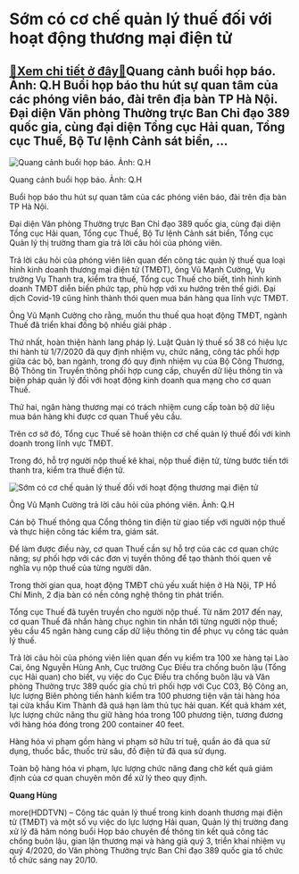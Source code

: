 Sớm có cơ chế quản lý thuế đối với hoạt động thương mại điện tử
===============================================================

[:gift:Xem chi tiết ở đây:gift:](https://hddtvn.com/som-co-co-che-quan-ly-thue-doi-voi-hoat-dong-thuong-mai-dien-tu/)Quang cảnh buổi họp báo. Ảnh: Q.H Buổi họp báo thu hút sự quan tâm của các phóng viên báo, đài trên địa bàn TP Hà Nội. Đại diện Văn phòng Thường trực Ban Chỉ đạo 389 quốc gia, cùng đại diện Tổng cục Hải quan, Tổng cục Thuế, Bộ Tư lệnh Cảnh sát biển, …
-----------------------------------------------------------------------------------------------------------------------------------------------------------------------------------------------------------------------------------------------------------





![Quang cảnh buổi họp báo. Ảnh: Q.H](https://hddtvn.com/wp-content/uploads/2021/01/3321_IMG_7248.jpg "Quang cảnh buổi họp báo. Ảnh: Q.H")


Quang cảnh buổi họp báo. Ảnh: Q.H



Buổi họp báo thu hút sự quan tâm của các phóng viên báo, đài trên địa bàn TP Hà Nội.


Đại diện Văn phòng Thường trực Ban Chỉ đạo 389 quốc gia, cùng đại diện Tổng cục Hải quan, Tổng cục Thuế, Bộ Tư lệnh Cảnh sát biển, Tổng cục Quản lý thị trường tham gia trả lời câu hỏi của phóng viên.


Trả lời câu hỏi của phóng viên liên quan đến công tác quản lý thuế qua loại hình kinh doanh thương mại điện tử (TMĐT), ông Vũ Mạnh Cường, Vụ trưởng Vụ Thanh tra, kiểm tra thuế, Tổng cục Thuế cho biết, tình hình kinh doanh TMĐT diễn biến phức tạp, phù hợp với xu hướng trên thế giới. Đại dịch Covid-19 cũng hình thành thói quen mua bán hàng qua lĩnh vực TMĐT.


Ông Vũ Mạnh Cường cho rằng, muốn thu thuế qua hoạt động TMĐT, ngành Thuế đã triển khai đồng bộ nhiều giải pháp .


Thứ nhất, hoàn thiện hành lang pháp lý. Luật Quản lý thuế số 38 có hiệu lực thi hành từ 1/7/2020 đã quy định nhiệm vụ, chức năng, công tác phối hợp giữa các bộ, ban ngành, trong đó quy định nhiệm vụ của Bộ Công Thương, Bộ Thông tin Truyền thông phối hợp cung cấp, chuyển dữ liệu thông tin và biện pháp quản lý đối với hoạt động kinh doanh qua mạng cho cơ quan Thuế.


Thứ hai, ngân hàng thương mại có trách nhiệm cung cấp toàn bộ dữ liệu mua bán hàng khi được cơ quan Thuế yêu cầu.


Trên cơ sở đó, Tổng cục Thuế sẽ hoàn thiện cơ chế quản lý thuế đối với kinh doanh trong lĩnh vực TMĐT.


Trong đó, hỗ trợ người nộp thuế kê khai, nộp thuế điện tử, từng bước tiến tới thanh tra, kiểm tra thuế điện tử.





![Sớm có cơ chế quản lý thuế đối với hoạt động thương mại điện tử](https://hddtvn.com/wp-content/uploads/2021/01/3509_IMG_7284.jpg "Sớm có cơ chế quản lý thuế đối với hoạt động thương mại điện tử")


Ông Vũ Mạnh Cường trả lời câu hỏi của phóng viên. Ảnh: Q.H



Cán bộ Thuế thông qua Cổng thông tin điện từ giao tiếp với người nộp thuế và thực hiện công tác kiểm tra, giám sát.


Để làm được điều này, cơ quan Thuế cần sự hỗ trợ của các cơ quan chức năng; sự phối hợp với các đơn vị tuyền thông để tạo thành thói quen về nghĩa vụ nộp thuế của từng người dân.


Trong thời gian qua, hoạt động TMĐT chủ yếu xuất hiện ở Hà Nội, TP Hồ Chí Minh, 2 địa bàn có nền công nghệ thông tin phát triển.


Tổng cục Thuế đã tuyên truyền cho người nộp thuế. Từ năm 2017 đến nay, cơ quan Thuế đã nhắn hàng chục nghìn tin nhắn tới từng người nộp thuế; yêu cầu 45 ngân hàng cung cấp dữ liệu thông tin để phục vụ công tác quản lý thuế.


Trả lời câu hỏi của phóng viên liên quan đến vụ kiểm tra 100 xe hàng tại Lào Cai, ông Nguyễn Hùng Anh, Cục trưởng Cục Điều tra chống buôn lậu (Tổng cục Hải quan) cho biết, vụ việc do Cục Điều tra chống buôn lậu và Văn phòng Thường trực 389 quốc gia chủ trì phối hợp với Cục C03, Bộ Công an, lực lượng Biên phòng tiến hành kiểm tra 100 phương tiện vận tải hàng hóa tại cửa khẩu Kim Thành đã quá hạn làm thủ tục hải quan. Kết quả khám xét, lực lượng chức năng thu giữ hàng hóa trong 100 phương tiện, tương đương với hàng hóa đóng trong 200 container 40 feet.


Hàng hóa vi phạm gồm hàng vi phạm sở hữu trí tuệ, quần áo đã qua sử dụng, thuốc bắc, thuốc trừ sâu, đồ điện tử đã qua sử dụng.


Toàn bộ hàng hóa vi phạm, lực lượng chức năng đang chờ kết quả giám định của cơ quan chuyên môn để xử lý theo quy định.




**Quang Hùng**



more(HDDTVN) – Công tác quản lý thuế trong kinh doanh thương mại điện tử (TMĐT) và một số vụ việc do lực lượng Hải quan, Quản lý thị trường đang xử lý đã hâm nóng buổi Họp báo chuyên đề thông tin kết quả công tác chống buôn lậu, gian lận thương mại và hàng giả quý 3, triển khai nhiệm vụ quý 4/2020, do Văn phòng Thường trực Ban Chỉ đạo 389 quốc gia tổ chức tổ chức sáng nay 20/10.

